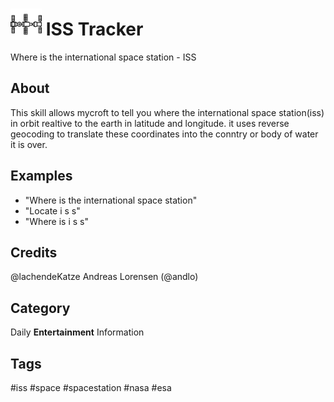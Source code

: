 # <img src='iss.png' width='50' height='50' style='vertical-align:bottom'/> ISS Tracker
Where is the international space station - ISS

## About
This skill allows mycroft to tell you where the international space station(iss) in orbit realtive
to the earth in latitude and longitude. it uses reverse geocoding to translate these coordinates
into the conntry or body of water it is over.

## Examples
 - "Where is the international space station"
 - "Locate i s s"
 - "Where is i s s"

## Credits
@lachendeKatze
Andreas Lorensen (@andlo)


## Category
Daily
**Entertainment**
Information

## Tags
#iss
#space
#spacestation
#nasa
#esa
